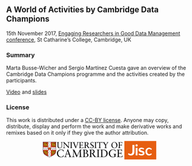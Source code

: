 
## A World of Activities by Cambridge Data Champions

15th November 2017, [Engaging Researchers in Good Data Management conference](https://www.data.cam.ac.uk/engaging-researchers-good-data-management), St Catharine’s College, Cambridge, UK

### Summary

Marta Busse-Wicher and Sergio Martínez Cuesta gave an overview of the Cambridge Data Champions programme and the activities created by the participants.

[Video](https://www.youtube.com/watch?v=hRoqQX97F6o) and [slides](PRE_EngagingResearchersMBWandSMC2017_V4_20171114.pptx)

### License

This work is distributed under a [CC-BY license](https://en.wikipedia.org/wiki/Creative_Commons_license). Anyone may copy, distribute, display and perform the work and make derivative works and remixes based on it only if they give the author attribution.

<p align="center">
<img src=../20171101-04_GenomeInformatics/images/UniversityCambridge_logo.png height="50"> <img src=../20171101-04_GenomeInformatics/images/Jisc_logo.png height="50">
</p>
